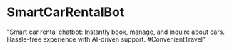 # SmartCarRentalBot
"Smart car rental chatbot: Instantly book, manage, and inquire about cars. Hassle-free experience with AI-driven support. #ConvenientTravel"
